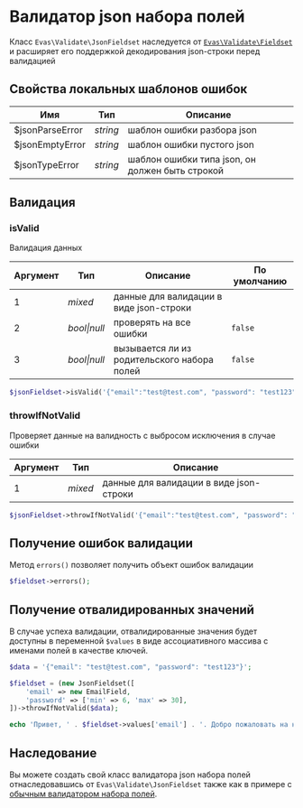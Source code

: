 # Валидатор json набора полей

Класс `Evas\Validate\JsonFieldset` наследуется от [`Evas\Validate\Fieldset`](/guide/base/fieldset.html) и расширяет его поддержкой декодирования json-строки перед валидацией

## Свойства локальных шаблонов ошибок

| Имя | Тип | Описание |
|-----|-----|----------|
| $jsonParseError | *string* | шаблон ошибки разбора json |
| $jsonEmptyError | *string* | шаблон ошибки пустого json |
| $jsonTypeError | *string* | шаблон ошибки типа json, он должен быть строкой |

## Валидация

### isValid
Валидация данных

| Аргумент | Тип | Описание | По умолчанию |
|----------|-----|----------|--------------|
| 1 | *mixed* | данные для валидации в виде json-строки |
| 2 | *bool\|null* | проверять на все ошибки | `false` |
| 3 | *bool\|null* | вызывается ли из родительского набора полей | `false` |

```php
$jsonFieldset->isValid('{"email":"test@test.com", "password": "test123"}');
```

### throwIfNotValid
Проверяет данные на валидность с выбросом исключения в случае ошибки

| Аргумент | Тип | Описание |
|----------|-----|----------|
| 1 | *mixed* | данные для валидации в виде json-строки |

```php
$jsonFieldset->throwIfNotValid('{"email":"test@test.com", "password": "test123"}');
```

## Получение ошибок валидации
Метод `errors()` позволяет получить объект ошибок валидации

```php
$fieldset->errors();
```


## Получение отвалидированных значений
В случае успеха валидации, отвалидированные значения будет доступны в переменной `$values` в виде ассоциативного массива с именами полей в качестве ключей.

```php
$data = '{"email": "test@test.com", "password": "test123"}';

$fieldset = (new JsonFieldset([
    'email' => new EmailField,
    'password' => ['min' => 6, 'max' => 30],
])->throwIfNotValid($data);

echo 'Привет, ' . $fieldset->values['email'] . '. Добро пожаловать на наш сайт.';
```


## Наследование

Вы можете создать свой класс валидатора json набора полей отнаследовавшись от `Evas\Validate\JsonFieldset` также как в примере с [обычным валидатором набора полей](/guide/base/fieldset.html#наследование).

